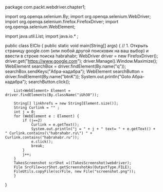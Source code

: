 package com.packt.webdriver.chapter1;


import org.openqa.selenium.By;
import org.openqa.selenium.WebDriver;
import org.openqa.selenium.firefox.FirefoxDriver;
import org.openqa.selenium.WebElement;

import java.util.List;
import java.io.* ;

public class ElClo {
    public static void main(String[] args) {
        // 1.	Открыть страницу google.com (или любой другой поисковик на ваш выбор) и ввести в строке поиска habrahabr;
        WebDriver driver = new FirefoxDriver();
        driver.get("https://www.google.com");
        driver.Manage().Window.Maximize();
        WebElement searchBox = driver.findElement(By.name("q"));
        searchBox.sendKeys("Абра-кадабра");
        WebElement searchButton = driver.findElement(By.name("btnK"));
        System.out.println("Goto Абра-кадабра");
        searchButton.click();

        List<WebElement> Element = driver.findElements(By.className("iUh30"));

        String[] linkhrefs = new String[Element.size()];
        String Curlink = "" ;
        int j = 0;
        for (WebElement e : Element) {
            if (j==2)
                Curlink = e.getText();
                System.out.println("j = " + j + " text= " + e.getText() + " Curlink.contains(\"habrahabr.ru\") " + Curlink.contains("habrahabr.ru"));
                e.click();
                break;
            }
            j++;
        }
        TakesScreenshot scrShot =((TakesScreenshot)webdriver);
        File SrcFile=scrShot.getScreenshotAs(OutputType.FILE);
        FileUtils.copyFile(scrFile, new File("screenshot.png"));
        }
}
